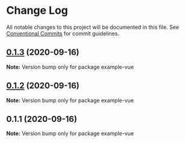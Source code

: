 # Change Log

All notable changes to this project will be documented in this file.
See [Conventional Commits](https://conventionalcommits.org) for commit guidelines.

## [0.1.3](https://github.com/baloise/ui-library-next/compare/example-vue@0.1.2...example-vue@0.1.3) (2020-09-16)

**Note:** Version bump only for package example-vue





## [0.1.2](https://github.com/baloise/ui-library-next/compare/example-vue@0.1.1...example-vue@0.1.2) (2020-09-16)

**Note:** Version bump only for package example-vue





## 0.1.1 (2020-09-16)

**Note:** Version bump only for package example-vue

